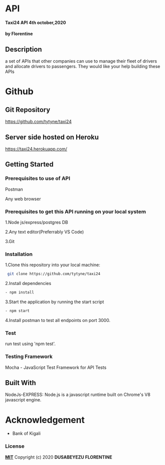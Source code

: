 # API
#### Taxi24 API  4th october,2020
#### by **Florentine**

## Description
 a set of APIs that other companies can use to manage their fleet of drivers and
allocate drivers to passengers. They would like your help building these APIs

# Github
## Git Repository
https://github.com/tytyne/taxi24

## Server side hosted on Heroku

https://taxi24.herokuapp.com/

## Getting Started

### Prerequisites to use of API
Postman

Any web browser

### Prerequisites to get this API running on your local system

1.Node js/express/postgres DB

2.Any text editor(Preferrably VS Code)

3.Git

### Installation

1.Clone this repository into your local machine:
```bash
 git clone https://github.com/tytyne/taxi24
```
2.Install dependencies
```bash
- npm install
```
3.Start the application by running the start script
```bash
- npm start
```
4.Install postman to test all endpoints on port 3000.

### Test

run test using 'npm test'.

### Testing Framework
Mocha - JavaScript Test Framework for API Tests


## Built With
NodeJs-EXPRESS: Node.js is a javascript runtime built on Chrome's V8 javascript engine.

# Acknowledgement
<ul>
 <li> Bank of Kigali</li>
</ul>


### License
**[MIT](http://choosealisence.com/licenses/mit/)**
Copyright (c) 2020 **DUSABEYEZU FLORENTINE**